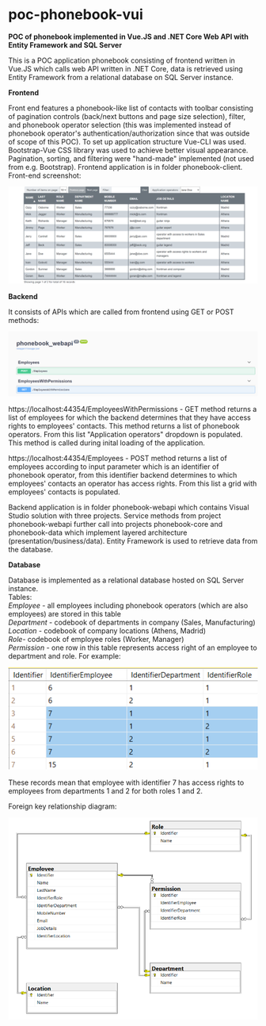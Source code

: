# poc-phonebook-vui
**POC of phonebook implemented in Vue.JS and .NET Core Web API with Entity Framework and SQL Server**

This is a POC application phonebook consisting of frontend written in Vue.JS which calls web API written in .NET Core, data is retrieved using Entity Framework from a relational database on SQL Server instance.   

    
**Frontend**   
    
Front end features a phonebook-like list of contacts with toolbar consisting of pagination controls (back/next buttons and page size selection), filter, and phonebook operator selection (this was implemented instead of phonebook operator's authentication/authorization since that was outside of scope of this POC). To set up application structure Vue-CLI was used. Bootstrap-Vue CSS library was used to achieve better visual appearance. Pagination, sorting, and filtering were "hand-made" implemented (not used from e.g. Bootstrap). Frontend application is in folder phonebook-client.          
Front-end screenshot:   
   
![screenshot](./frontend.png?raw=true)   
   
   
**Backend**   
    
It consists of APIs which are called from frontend using GET or POST methods:   
   
![screenshot](./backend.png?raw=true)   
   
https://localhost:44354/EmployeesWithPermissions - GET method returns a list of employees for which the backend determines that they have access rights to employees' contacts. This method returns a list of phonebook operators. From this list "Application operators" dropdown is populated. This method is called during inital loading of the application.   
   
https://localhost:44354/Employees - POST method returns a list of employees according to input parameter which is an identifier of phonebook operator, from this identifier backend determines to which employees' contacts an operator has access rights. From this list a grid with employees' contacts is populated.   

Backend application is in folder phonebook-webapi which contains Visual Studio solution with three projects. Service methods from project phonebook-webapi further call into projects phonebook-core and phonebook-data which implement layered architecture (presentation/business/data). Entity Framework is used to retrieve data from the database.
   
   
**Database**   
    
Database is implemented as a relational database hosted on SQL Server instance.    
Tables:   
_Employee_ - all employees including phonebook operators (which are also employees) are stored in this table   
_Department_ - codebook of departments in company (Sales, Manufacturing)   
_Location_ - codebook of company locations (Athens, Madrid)    
_Role_- codebook of employee roles (Worker, Manager)    
_Permission_ - one row in this table represents access right of an employee to department and role. For example:    
   
![screenshot](./permission.png?raw=true)
   
These records mean that employee with identifier 7 has access rights to employees from departments 1 and 2 for both roles 1 and 2.
   
Foreign key relationship diagram:
   
![screenshot](./sql-diagram.png?raw=true)
